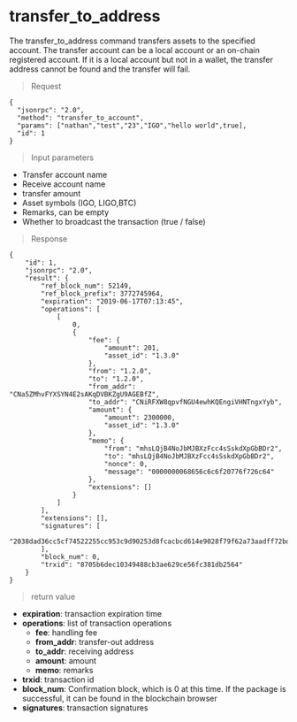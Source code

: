 # transfer_to_address

The transfer_to_address command transfers assets to the specified account. The transfer account can be a local account or an on-chain registered account. If it is a local account but not in a wallet, the transfer address cannot be found and the transfer will fail.

> Request
```
{
  "jsonrpc": "2.0",
  "method": "transfer_to_account",
  "params": ["nathan","test","23","IGO","hello world",true],
  "id": 1
}
```

> Input parameters

* Transfer account name
* Receive account name
* transfer amount
* Asset symbols (IGO, LIGO,BTC)
* Remarks, can be empty
* Whether to broadcast the transaction (true / false)

>Response

```
{
    "id": 1,
    "jsonrpc": "2.0",
    "result": {
        "ref_block_num": 52149,
        "ref_block_prefix": 3772745964,
        "expiration": "2019-06-17T07:13:45",
        "operations": [
            [
                0,
                {
                    "fee": {
                        "amount": 201,
                        "asset_id": "1.3.0"
                    },
                    "from": "1.2.0",
                    "to": "1.2.0",
                    "from_addr": "CNa5ZMhvFYXSYN4E2sAKqDVBKZgU9AGEBfZ",
                    "to_addr": "CNiRFXW8qpvfNGU4ewhKQEngiVHNTngxYyb",
                    "amount": {
                        "amount": 2300000,
                        "asset_id": "1.3.0"
                    },
                    "memo": {
                        "from": "mhsLQjB4NoJbMJBXzFcc4sSskdXpGbBDr2",
                        "to": "mhsLQjB4NoJbMJBXzFcc4sSskdXpGbBDr2",
                        "nonce": 0,
                        "message": "0000000068656c6c6f20776f726c64"
                    },
                    "extensions": []
                }
            ]
        ],
        "extensions": [],
        "signatures": [
            "2038dad36cc5cf74522255cc953c9d90253d8fcacbcd614e9028f79f62a73aadff72bd5b835eab4aa90370b0cd54694cfb25648b82c12282cb1b17f929d74b2cf7"
        ],
        "block_num": 0,
        "trxid": "8705b6dec10349488cb3ae629ce56fc381db2564"
    }
}
```

> return value

- **expiration**: transaction expiration time
- **operations**: list of transaction operations
  - **fee**: handling fee
  - **from_addr**: transfer-out address
  - **to_addr**: receiving address
  - **amount**: amount
  - **memo**: remarks
- **trxid**: transaction id
- **block_num**: Confirmation block, which is 0 at this time. If the package is successful, it can be found in the blockchain browser
- **signatures**: transaction signatures